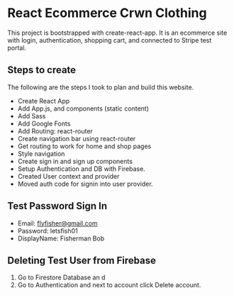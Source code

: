 # React Ecommerce Crwn Clothing

This project is bootstrapped with create-react-app. It is an ecommerce site with login, authentication, shopping cart, and connected to Stripe test portal.

## Steps to create

The following are the steps I took to plan and build this website.

- Create React App
- Add App.js, and components (static content)
- Add Sass
- Add Google Fonts
- Add Routing: react-router
- Create navigation bar using react-router
- Get routing to work for home and shop pages
- Style navigation
- Create sign in and sign up components
- Setup Authentication and DB with Firebase.
- Created User context and provider
- Moved auth code for signin into user provider.

## Test Password Sign In

- Email: flyfisher@gmail.com
- Password: letsfish01
- DisplayName: Fisherman Bob

## Deleting Test User from Firebase

1. Go to Firestore Database an d
2. Go to Authentication and next to account click Delete account.
